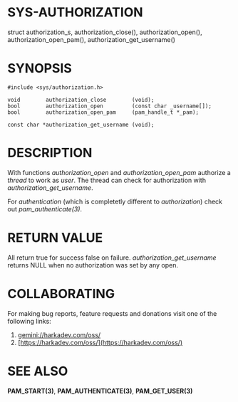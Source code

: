 # SYS-AUTHORIZATION

struct authorization_s, authorization_close(), authorization_open(),
authorization_open_pam(), authorization_get_username()

# SYNOPSIS

    #include <sys/authorization.h>
    
    void        authorization_close        (void);
    bool        authorization_open         (const char _username[]);
    bool        authorization_open_pam     (pam_handle_t *_pam);
    
    const char *authorization_get_username (void);

# DESCRIPTION

With functions *authorization_open* and *authorization_open_pam* authorize
a *thread* to work as *user*. The thread can check for authorization with
*authorization_get_username*.

For *authentication* (which is completetly different to *authorization*) check
out *pam_authenticate(3)*.

# RETURN VALUE

All return true for success false on failure. *authorization_get_username* returns
NULL when no authorization was set by any open.

# COLLABORATING

For making bug reports, feature requests and donations visit one of the
following links:

1. [gemini://harkadev.com/oss/](gemini://harkadev.com/oss/)
2. [https://harkadev.com/oss/](https://harkadev.com/oss/)

# SEE ALSO

**PAM_START(3)**, **PAM_AUTHENTICATE(3)**, **PAM_GET_USER(3)**

